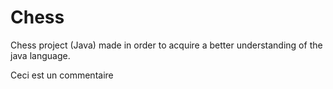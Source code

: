 # Chess
Chess project (Java) made in order to acquire a better understanding of the java language.

Ceci est un commentaire
